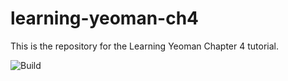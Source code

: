 learning-yeoman-ch4
===================

This is the repository for the Learning Yeoman Chapter 4 tutorial.

![Build](https://travis-ci.org/jonniespratley/learning-yeoman-ch4.png)
